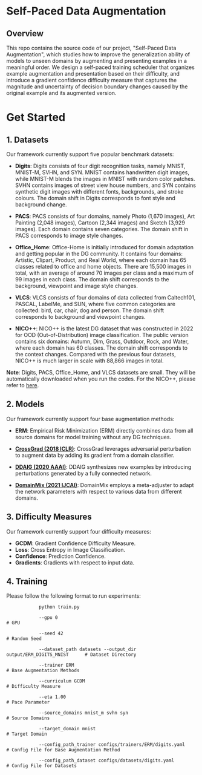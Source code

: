 # Self-Paced Data Augmentation
## Overview
This repo contains the source code of our project, "Self-Paced Data Augmentation", which studies how to improve the generalization ability of models to unseen domains by augmenting and presenting examples in a meaningful order.
We design a self-paced training scheduler that organizes example augmentation and presentation based on their difficulty, and introduce a gradient confidence difficulty measure that captures the magnitude and uncertainty of decision boundary changes caused by the original example and its augmented version.

# Get Started
## 1. Datasets
Our framework currently support five popular benchmark datasets:
* **Digits**: Digits consists of four digit recognition tasks, namely MNIST, MNIST-M, SVHN, and SYN. MNIST contains handwritten digit images, while MNIST-M blends the images in MNIST with random color patches. SVHN contains images of street view house numbers, and SYN contains synthetic digit images with different fonts, backgrounds, and stroke colours. The domain shift in Digits corresponds to font style and background change.

* **PACS**: PACS consists of four domains, namely Photo (1,670 images), Art Painting (2,048 images), Cartoon (2,344 images) and Sketch (3,929 images). Each domain contains seven categories. The domain shift in PACS corresponds to image style changes.

* **Office_Home**: Office-Home is initially introduced for domain adaptation and getting popular in the DG community. It contains four domains: Artistic, Clipart, Product, and Real World, where each domain has 65 classes related to office and home objects. There are 15,500 images in total, with an average of around 70 images per class and a maximum of 99 images in each class. The domain shift corresponds to the background, viewpoint and image style changes.
 
* **VLCS**: VLCS consists of four domains of data collected from Caltech101, PASCAL, LabelMe, and SUN, where five common categories are collected: bird, car, chair, dog and person. The domain shift corresponds to background and viewpoint changes.

* **NICO++**: NICO++ is the latest DG dataset that was constructed in 2022 for OOD (Out-of-Distribution) image classification. The public version contains six domains: Autumn, Dim, Grass, Outdoor, Rock, and Water, where each domain has 60 classes. The domain shift corresponds to the context changes. Compared with the previous four datasets, NICO++ is much larger in scale with 88,866 images in total.

**Note**: Digits, PACS, Office_Home, and VLCS datasets are small. They will be automatically downloaded when you run the codes. For the NICO++, please refer to [here](https://nicochallenge.com/dataset).


## 2. Models
Our framework currently support four base augmentation methods: 
* **ERM**: Empirical Risk Minimization (ERM) directly combines data from all source domains for model training without any DG techniques.

* **[CrossGrad (2018 ICLR)](https://openreview.net/forum?id=r1Dx7fbCW)**: CrossGrad leverages adversarial perturbation to augment data by adding its gradient from a domain classifier.

* **[DDAIG (2020 AAAI)](https://ojs.aaai.org/index.php/AAAI/article/view/7003)**: DDAIG synthesizes new examples by introducing perturbations generated by a fully connected network.

* **[DomainMix (2021 IJCAI)](https://www.ijcai.org/proceedings/2022/187)**: DomainMix employs a meta-adjuster to adapt the network parameters with respect to various data from different domains.


## 3. Difficulty Measures
Our framework currently support four difficulty measures:
* **GCDM**: Gradient Confidence Difficulty Measure.
* **Loss**: Cross Entropy in Image Classification.
* **Confidence**: Prediction Confidence.
* **Gradients**: Gradients with respect to input data.

## 4. Training




Please follow the following format to run experiments:
                
                python train.py 
                
                --gpu 0                                                           # GPU 

                --seed 42                                                         # Random Seed
                
                --dataset_path datasets --output_dir output/ERM_DIGITS_MNIST      # Dataset Directory 
                
                --trainer ERM                                                     # Base Augmentation Methods 
                
                --curriculum GCDM                                                 # Difficulty Measure 
                
                --eta 1.00                                                        # Pace Parameter
                
                --source_domains mnist_m svhn syn                                 # Source Domains
                
                --target_domain mnist                                             # Target Domain
                
                --config_path_trainer configs/trainers/ERM/digits.yaml            # Config File for Base Augmentation Method
                
                --config_path_dataset configs/datasets/digits.yaml                # Config File for Datasets
